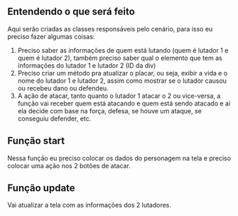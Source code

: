 ## Entendendo o que será feito

Aqui serão criadas as classes responsáveis pelo cenário, para isso eu preciso fazer algumas coisas:

1. Preciso saber as informações de quem está lutando (quem é lutador 1 e quem é lutador 2), também preciso saber qual o elemento que tem as informações do lutador 1 e lutador 2 (ID da div)
2. Preciso criar um método pra atualizar o placar, ou seja, exibir a vida e o nome do lutador 1 e lutador 2, assim como mostrar se o lutador causou ou recebeu dano ou defendeu.
3. A ação de atacar, tanto quanto o lutador 1 atacar o 2 ou vice-versa, a função vai receber quem está atacando e quem está sendo atacado e ai ela decide com base na força, defesa, se houve um ataque, se conseguiu defender, etc.

## Função start

Nessa função eu preciso colocar os dados do personagem na tela e preciso colocar uma ação nos 2 botões de atacar.

## Função update

Vai atualizar a tela com as informações dos 2 lutadores.
